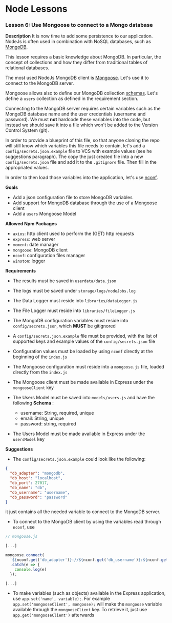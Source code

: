 # Node Lessons

### Lesson 6: Use Mongoose to connect to a Mongo database

**Description**
It is now time to add some persistence to our application. NodeJs is often used in combination with NoSQL databases, such as [MongoDB](https://www.mongodb.com/).

This lesson requires a basic knowledge about MongoDB.
In particular, the concept of collections and how they differ from traditional tables of relational databases.

The most used NodeJs MongoDB client is [Mongoose](https://github.com/Automattic/mongoose).
Let's use it to connect to the MongoDB server.

Mongoose allows also to define our MongoDB collection [schemas](http://mongoosejs.com/docs/guide.html).
Let's define a `users` collection as defined in the requirement section.

Connecting to the MongoDB server requires certain variables such as the MongoDB database name and the user credentials (username and password).
We must **not** hardcode these variables into the code, but instead we should save it into a file which won't be added to the Version Control System (git).

In order to provide a blueprint of this file, so that anyone cloning the repo will still know which variables this file needs to contain,
let's add a `config/secrets.json.example` file to VCS with example values (see he suggestions paragraph).
The copy the just created file into a new `config/secrets.json` file and add it to the `.gitignore` file. Then fill in the appropriated values.

In order to then load those variables into the application, let's use [nconf](https://github.com/indexzero/nconf).

**Goals**
- Add a json configuration file to store MongoDB variables
- Add support for MongoDB database through the use of a Mongoose client
- Add a `users` Mongoose Model

**Allowed Npm Packages**
- `axios`: http client used to perform the (GET) http requests
- `express`: web server
- `moment`: date manager
- `mongoose`: MongoDB client
- `nconf`: configuration files manager
- `winston`: logger

**Requirements**
- The results must be saved in `userdata/data.json`
- The logs must be saved under `storage/logs/nodeJobs.log`
- The Data Logger must reside into `libraries/dataLogger.js`
- The File Logger must reside into `libraries/fileLogger.js`
- The MongoDB configuration variables must reside into `config/secrets.json`, which **MUST** be gitignored
- A `config/secrets.json.example` file must be provided, with the list of supported keys and example values of the `config/secrets.json` file
- Configuration values must be loaded by using `nconf` directly at the beginning of the `index.js`
- The Mongoose configuration must reside into a `mongoose.js` file, loaded directly from the `index.js`
- The Mongoose client must be made available in Express under the `mongooseClient` key
- The Users Model must be saved into `models/users.js` and have the following __Schema__ :

  - username: String, required, unique
  - email: String, unique
  - password: string, required

- The Users Model must be made available in Express under the `usersModel` key

**Suggestions**
- The `config/secrets.json.example` could look like the following:

```json
{
  "db_adapter": "mongodb",
  "db_host": "localhost",
  "db_port": 27017,
  "db_name": "db",
  "db_username": "username",
  "db_password": "password"
}
```

it just contains all the needed variable to connect to the MongoDB server.

- To connect to the MongoDB client by using the variables read through `nconf`, use

```js
// mongoose.js

[...]

mongoose.connect(
  `${nconf.get('db_adapter')}://${nconf.get('db_username')}:${nconf.get('db_password')}@${nconf.get('db_host')}:${nconf.get('db_port')}/${nconf.get('db_name')}`, {})
  .catch(e => {
    console.log(e)
  });

[...]
```

- To make variables (such as objects) available in the Express application, use `app.set('name', variable);`.
  For example `app.set('mongooseClient', mongoose);` will make the `mongoose` variable available through the `mongooseClient` key. To retrieve it, just use `app.get('mongooseClient')` afterwards
